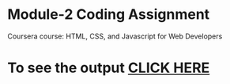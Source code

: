 # Module-2 Coding Assignment

Coursera course: HTML, CSS, and Javascript for Web Developers

# To see the output [CLICK HERE](https://titusomega.github.io/web/1.html)
